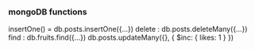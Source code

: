 ### mongoDB functions
insertOne() = db.posts.insertOne({...})
delete : db.posts.deleteMany({...})
find : db.fruits.find({...})
db.posts.updateMany({}, { $inc: { likes: 1 } })